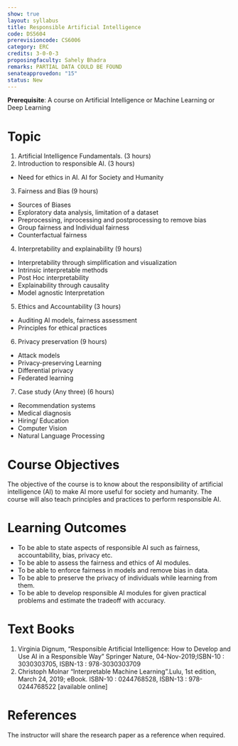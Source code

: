 ```yaml
---
show: true
layout: syllabus
title: Responsible Artificial Intelligence
code: DS5604
prerevisioncode: CS6006
category: ERC
credits: 3-0-0-3
proposingfaculty: Sahely Bhadra
remarks: PARTIAL DATA COULD BE FOUND
senateapprovedon: "15"
status: New
---
```


**Prerequisite**: A course on Artificial Intelligence or Machine Learning or Deep Learning

# Topic

1. Artificial Intelligence Fundamentals. (3 hours)
2. Introduction to responsible AI. (3 hours)
  - Need for ethics in AI. AI for Society and Humanity 
3. Fairness and Bias (9 hours)
  - Sources of Biases
  - Exploratory data analysis, limitation of a dataset
  - Preprocessing, inprocessing and postprocessing to remove bias
  - Group fairness and Individual fairness
  - Counterfactual fairness
4. Interpretability and explainability (9 hours)
  - Interpretability through simplification and visualization
  - Intrinsic interpretable methods
  - Post Hoc interpretability
  - Explainability through causality
  - Model agnostic Interpretation

5. Ethics and Accountability (3 hours)
  - Auditing AI models, fairness assessment
  - Principles for ethical practices

6. Privacy preservation (9 hours)
  - Attack models
  - Privacy-preserving Learning
  - Differential privacy
  - Federated learning

7. Case study (Any three) (6 hours)
  - Recommendation systems
  - Medical diagnosis
  - Hiring/ Education
  - Computer Vision
  - Natural Language Processing

# Course Objectives
The objective of the course is to know about the responsibility of artificial intelligence (AI) to make AI
more useful for society and humanity. The course will also teach principles and practices to perform
responsible AI.

# Learning Outcomes
* To be able to state aspects of responsible AI such as fairness, accountability, bias, privacy etc.
* To be able to assess the fairness and ethics of AI modules.
* To be able to enforce fairness in models and remove bias in data.
* To be able to preserve the privacy of individuals while learning from them.
* To be able to develop responsible AI modules for given practical problems and estimate the tradeoff with accuracy.

# Text Books
1. Virginia Dignum, “Responsible Artificial Intelligence: How to Develop and Use AI in a Responsible Way” Springer Nature, 04-Nov-2019;ISBN-10 : 3030303705, ISBN-13 : 978-3030303709
2. Christoph Molnar “Interpretable Machine Learning”.Lulu, 1st edition, March 24, 2019; eBook. ISBN-10 : 0244768528, ISBN-13 : 978-0244768522 [available online]

# References
The instructor will share the research paper as a reference when required.
